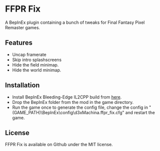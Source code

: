 # FFPR Fix

A BepInEx plugin containing a bunch of tweaks for Final Fantasy Pixel Remaster games.

## Features

- Uncap framerate
- Skip intro splashscreens
- Hide the field minimap.
- Hide the world minimap.

## Installation

- Install BepInEx Bleeding-Edge IL2CPP build from [here](https://builds.bepinex.dev/projects/bepinex_be/577/BepInEx_UnityIL2CPP_x64_ec79ad0_6.0.0-be.577.zip).
- Drop the BepInEx folder from the mod in the game directory.
- Run the game once to generate the config file, change the config in "(GAME_PATH)\BepInEx\config\d3xMachina.ffpr_fix.cfg" and restart the game.

## License

FFPR Fix is available on Github under the MIT license.